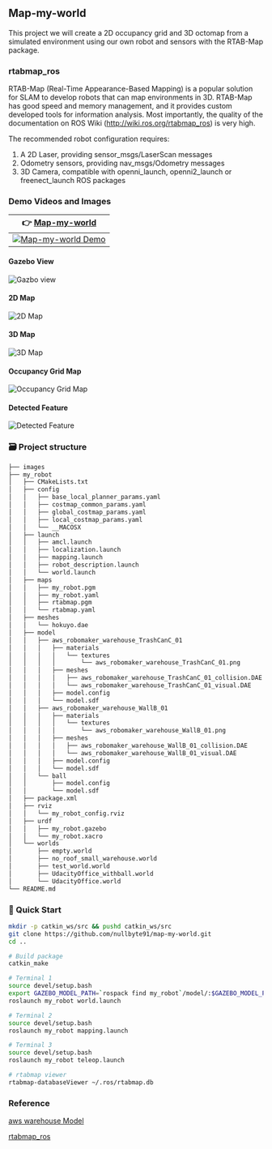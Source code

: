 ## Map-my-world
This project we will create a 2D occupancy grid and 3D octomap from a simulated environment using our own robot and sensors with the RTAB-Map package.

### rtabmap_ros
RTAB-Map (Real-Time Appearance-Based Mapping) is a popular solution for SLAM to develop robots that can map environments in 3D. RTAB-Map has good speed and memory management, and it provides custom developed tools for information analysis. Most importantly, the quality of the documentation on ROS Wiki (http://wiki.ros.org/rtabmap_ros) is very high.

The recommended robot configuration requires:

1. A 2D Laser, providing sensor_msgs/LaserScan messages
2. Odometry sensors, providing nav_msgs/Odometry messages
3. 3D Camera, compatible with openni_launch, openni2_launch or freenect_launch ROS packages

### Demo Videos and Images
| 👉 [Map-my-world](https://youtu.be/PF4Z7xRsVOM) |
| ------------------------------------------------------------ |
| [![Map-my-world Demo](https://github.com/nullbyte91/map-my-world/blob/master/images/HLD_View.png)](https://youtu.be/PF4Z7xRsVOM) |

#### Gazebo View
![Gazbo view](https://github.com/nullbyte91/map-my-world/blob/master/images/gazebo_view.png)

#### 2D Map
![2D Map](https://github.com/nullbyte91/map-my-world/blob/master/images/2d_map_update.png)

#### 3D Map
![3D Map](https://github.com/nullbyte91/map-my-world/blob/master/images/3d_map.png)

#### Occupancy Grid Map
![Occupancy Grid Map](https://github.com/nullbyte91/map-my-world/blob/master/images/occupancy_grid_map.png)

#### Detected Feature
![Detected Feature](https://github.com/nullbyte91/map-my-world/blob/master/images/Detected_Feature.png)

### 🗃 Project structure
```python
├── images
├── my_robot
│   ├── CMakeLists.txt
│   ├── config
│   │   ├── base_local_planner_params.yaml
│   │   ├── costmap_common_params.yaml
│   │   ├── global_costmap_params.yaml
│   │   ├── local_costmap_params.yaml
│   │   └── __MACOSX
│   ├── launch
│   │   ├── amcl.launch
│   │   ├── localization.launch
│   │   ├── mapping.launch
│   │   ├── robot_description.launch
│   │   └── world.launch
│   ├── maps
│   │   ├── my_robot.pgm
│   │   ├── my_robot.yaml
│   │   ├── rtabmap.pgm
│   │   └── rtabmap.yaml
│   ├── meshes
│   │   └── hokuyo.dae
│   ├── model
│   │   ├── aws_robomaker_warehouse_TrashCanC_01
│   │   │   ├── materials
│   │   │   │   └── textures
│   │   │   │       └── aws_robomaker_warehouse_TrashCanC_01.png
│   │   │   ├── meshes
│   │   │   │   ├── aws_robomaker_warehouse_TrashCanC_01_collision.DAE
│   │   │   │   └── aws_robomaker_warehouse_TrashCanC_01_visual.DAE
│   │   │   ├── model.config
│   │   │   └── model.sdf
│   │   ├── aws_robomaker_warehouse_WallB_01
│   │   │   ├── materials
│   │   │   │   └── textures
│   │   │   │       └── aws_robomaker_warehouse_WallB_01.png
│   │   │   ├── meshes
│   │   │   │   ├── aws_robomaker_warehouse_WallB_01_collision.DAE
│   │   │   │   └── aws_robomaker_warehouse_WallB_01_visual.DAE
│   │   │   ├── model.config
│   │   │   └── model.sdf
│   │   └── ball
│   │       ├── model.config
│   │       └── model.sdf
│   ├── package.xml
│   ├── rviz
│   │   └── my_robot_config.rviz
│   ├── urdf
│   │   ├── my_robot.gazebo
│   │   └── my_robot.xacro
│   └── worlds
│       ├── empty.world
│       ├── no_roof_small_warehouse.world
│       ├── test_world.world
│       ├── UdacityOffice_withball.world
│       └── UdacityOffice.world
└── README.md

```
### 🖖 Quick Start
```bash
mkdir -p catkin_ws/src && pushd catkin_ws/src
git clone https://github.com/nullbyte91/map-my-world.git
cd ..

# Build package
catkin_make

# Terminal 1
source devel/setup.bash
export GAZEBO_MODEL_PATH=`rospack find my_robot`/model/:$GAZEBO_MODEL_PATH
roslaunch my_robot world.launch

# Terminal 2
source devel/setup.bash
roslaunch my_robot mapping.launch

# Terminal 3
source devel/setup.bash
roslaunch my_robot teleop.launch

# rtabmap viewer
rtabmap-databaseViewer ~/.ros/rtabmap.db

```

### Reference
[aws warehouse Model](https://github.com/aws-robotics/aws-robomaker-small-warehouse-world)

[rtabmap_ros](http://wiki.ros.org/rtabmap_ros)
